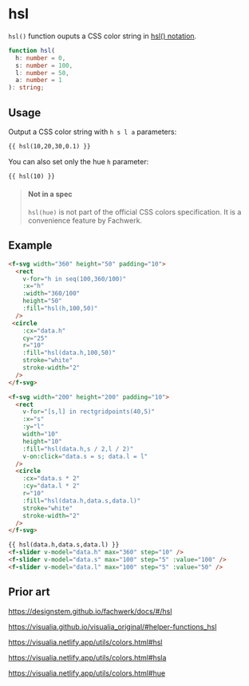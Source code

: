 # hsl

`hsl()` function ouputs a CSS color string in [hsl() notation](<https://developer.mozilla.org/en-US/docs/Web/CSS/color_value/hsl()>).

```ts
function hsl(
  h: number = 0,
  s: number = 100,
  l: number = 50,
  a: number = 1
): string;
```

## Usage

Output a CSS color string with `h s l a` parameters:

```md
{{ hsl(10,20,30,0.1) }}
```

You can also set only the hue `h` parameter:

```md
{{ hsl(10) }}
```

> #### Not in a spec
>
> `hsl(hue)` is not part of the official CSS colors specification. It is a convenience feature by Fachwerk.

## Example

```md
<f-svg width="360" height="50" padding="10">
  <rect
    v-for="h in seq(100,360/100)"
    :x="h"
    :width="360/100"
    height="50"
    :fill="hsl(h,100,50)"
  />
 <circle
    :cx="data.h"
    cy="25"
    r="10"
    :fill="hsl(data.h,100,50)"
    stroke="white"
    stroke-width="2"
  />
</f-svg>

<f-svg width="200" height="200" padding="10">
  <rect
    v-for="[s,l] in rectgridpoints(40,5)"
    :x="s"
    :y="l"
    width="10"
    height="10"
    :fill="hsl(data.h,s / 2,l / 2)"
    v-on:click="data.s = s; data.l = l"
  />
  <circle
    :cx="data.s * 2"
    :cy="data.l * 2"
    r="10"
    :fill="hsl(data.h,data.s,data.l)"
    stroke="white"
    stroke-width="2"
  />
</f-svg>

{{ hsl(data.h,data.s,data.l) }}
<f-slider v-model="data.h" max="360" step="10" />
<f-slider v-model="data.s" max="100" step="5" :value="100" />
<f-slider v-model="data.l" max="100" step="5" :value="50" />
```

## Prior art

https://designstem.github.io/fachwerk/docs/#/hsl

https://visualia.github.io/visualia_original/#helper-functions_hsl

https://visualia.netlify.app/utils/colors.html#hsl

https://visualia.netlify.app/utils/colors.html#hsla

https://visualia.netlify.app/utils/colors.html#hue
